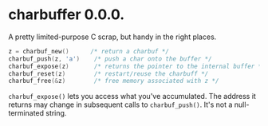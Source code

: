 # charbuffer 0.0.0.

A pretty limited-purpose C scrap, but handy in the right places.

```c
z = charbuf_new()      /* return a charbuf */
charbuf_push(z, 'a')    /* push a char onto the buffer */
charbuf_expose(z)       /* returns the pointer to the internal buffer */
charbuf_reset(z)        /* restart/reuse the charbuff */
charbuf_free(&z)        /* free memory associated with z */
```

`charbuf_expose()` lets you access what you've accumulated. The address it
returns may change in subsequent calls to `charbuf_push()`. It's not 
a null-terminated string.
